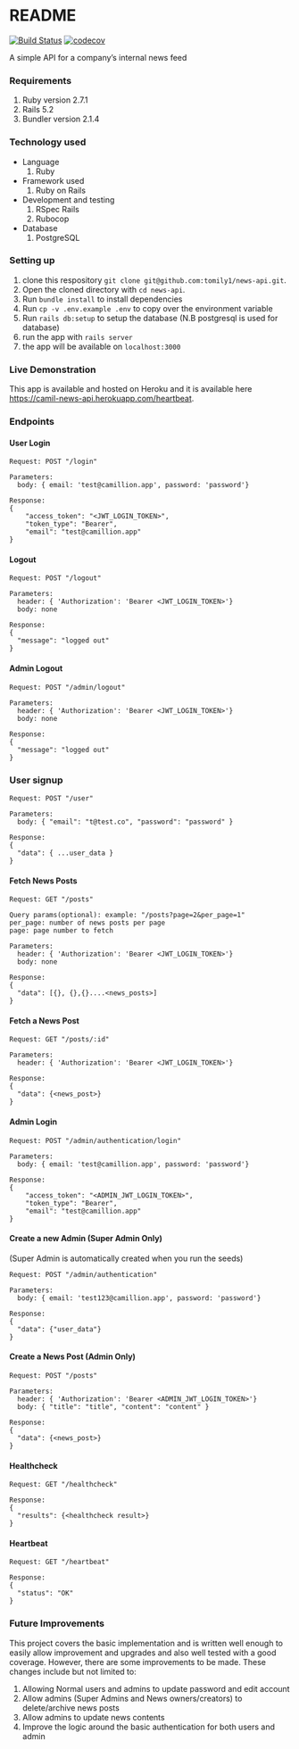 # README
[![Build Status](https://travis-ci.com/tomily1/news-api.svg?branch=master)](https://travis-ci.com/tomily1/news-api)
[![codecov](https://codecov.io/gh/tomily1/news-api/branch/master/graph/badge.svg?token=ZZGI54MU34)](https://codecov.io/gh/tomily1/news-api)

A simple API for a company’s internal news feed

### Requirements
1. Ruby version 2.7.1
2. Rails 5.2
3. Bundler version 2.1.4


### Technology used
* Language
  1. Ruby
* Framework used
  1. Ruby on Rails
* Development and testing
  1. RSpec Rails
  2. Rubocop
* Database
  1. PostgreSQL

### Setting up
1. clone this respository `git clone git@github.com:tomily1/news-api.git`.
2. Open the cloned directory with `cd news-api`.
3. Run `bundle install` to install dependencies
4. Run `cp -v .env.example .env` to copy over the environment variable
5. Run `rails db:setup` to setup the database (N.B postgresql is used for database)
5. run the app with `rails server`
6. the app will be available on `localhost:3000`

### Live Demonstration


This app is available and hosted on Heroku and it is available here https://camil-news-api.herokuapp.com/heartbeat.

### Endpoints

#### User Login
```
Request: POST "/login"

Parameters:
  body: { email: 'test@camillion.app', password: 'password'}

Response: 
{
    "access_token": "<JWT_LOGIN_TOKEN>",
    "token_type": "Bearer",
    "email": "test@camillion.app"
}
```

#### Logout
```
Request: POST "/logout"

Parameters: 
  header: { 'Authorization': 'Bearer <JWT_LOGIN_TOKEN>'}
  body: none

Response: 
{
  "message": "logged out"
}
```

#### Admin Logout

```
Request: POST "/admin/logout"

Parameters: 
  header: { 'Authorization': 'Bearer <JWT_LOGIN_TOKEN>'}
  body: none

Response: 
{
  "message": "logged out"
}
```

### User signup
```
Request: POST "/user"

Parameters: 
  body: { "email": "t@test.co", "password": "password" }

Response: 
{
  "data": { ...user_data }
}
```

#### Fetch News Posts

```
Request: GET "/posts"

Query params(optional): example: "/posts?page=2&per_page=1"
per_page: number of news posts per page
page: page number to fetch

Parameters: 
  header: { 'Authorization': 'Bearer <JWT_LOGIN_TOKEN>'}
  body: none

Response: 
{
  "data": [{}, {},{}....<news_posts>]
}
```

#### Fetch a News Post

```
Request: GET "/posts/:id"

Parameters: 
  header: { 'Authorization': 'Bearer <JWT_LOGIN_TOKEN>'}

Response: 
{
  "data": {<news_post>}
}
```

#### Admin Login

```
Request: POST "/admin/authentication/login"

Parameters:
  body: { email: 'test@camillion.app', password: 'password'}

Response: 
{
    "access_token": "<ADMIN_JWT_LOGIN_TOKEN>",
    "token_type": "Bearer",
    "email": "test@camillion.app"
}
```


#### Create a new Admin (Super Admin Only)
(Super Admin is automatically created when you run the seeds)

```
Request: POST "/admin/authentication"

Parameters:
  body: { email: 'test123@camillion.app', password: 'password'}

Response: 
{
  "data": {"user_data"}
}
```

#### Create a News Post (Admin Only)

```
Request: POST "/posts"

Parameters: 
  header: { 'Authorization': 'Bearer <ADMIN_JWT_LOGIN_TOKEN>'}
  body: { "title": "title", "content": "content" }

Response: 
{
  "data": {<news_post>}
}
```

#### Healthcheck


```
Request: GET "/healthcheck"

Response: 
{
  "results": {<healthcheck result>}
}
```

#### Heartbeat


```
Request: GET "/heartbeat"

Response: 
{
  "status": "OK"
}
```

### Future Improvements

This project covers the basic implementation and is written well enough to easily allow improvement and upgrades and also well tested with a good coverage. However, there are some improvements to be made. These changes include but not limited to:

1. Allowing Normal users and admins to update password and edit account
2. Allow admins (Super Admins and News owners/creators) to delete/archive news posts
3. Allow admins to update news contents
4. Improve the logic around the basic authentication for both users and admin

